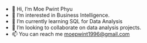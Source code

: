 - 👋 Hi, I’m Moe Pwint Phyu
- 👀 I’m interested in Business Intelligence.
- 🌱 I’m currently learning SQL for Data Analysis
- 💞️ I’m looking to collaborate on data analysis projects.
- 📫 You can reach me moepwint1996@gmail.com

<!---
moepwint-phyu/moepwint-phyu is a ✨ special ✨ repository because its `README.md` (this file) appears on your GitHub profile.
You can click the Preview link to take a look at your changes.
--->
